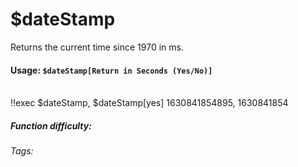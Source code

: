# $dateStamp
Returns the current time since 1970 in ms.

#### Usage: `$dateStamp[Return in Seconds (Yes/No)]`

<br/>
<discord-messages>
	<discord-message :bot="false" role-color="#ffcc9a" author="Member">
		!!exec $dateStamp, $dateStamp[yes]
	</discord-message>
	<discord-message :bot="true" role-color="#0099ff" author="Custom Command" avatar="https://media.discordapp.net/avatars/725721249652670555/781224f90c3b841ba5b40678e032f74a.webp">
		1630841854895, 1630841854
	</discord-message>
</discord-messages>

##### Function difficulty: <Badge type="tip" text="Easy" vertical="middle" /> 
###### Tags: <Badge type="tip" text="return" vertical="middle" /> <Badge type="tip" text="time" vertical="middle" /> <Badge type="tip" text="miliseconds" vertical="middle" />